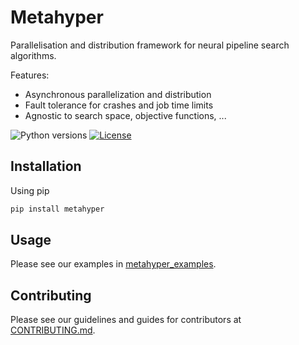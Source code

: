 # Metahyper

Parallelisation and distribution framework for neural pipeline search algorithms.

Features:

- Asynchronous parallelization and distribution
- Fault tolerance for crashes and job time limits
- Agnostic to search space, objective functions, ...

![Python versions](https://img.shields.io/badge/python-3.7%20%7C%203.8%20%7C%203.9%20%7C%203.10-informational)
[![License](https://img.shields.io/badge/license-MIT-informational)](LICENSE)

## Installation

Using pip

```bash
pip install metahyper
```

## Usage

Please see our examples in [metahyper_examples](metahyper_examples).

## Contributing

Please see our guidelines and guides for contributors at [CONTRIBUTING.md](CONTRIBUTING.md).
